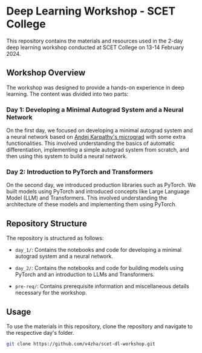# Deep Learning Workshop - SCET College

This repository contains the materials and resources used in the 2-day deep learning workshop conducted at SCET College on 13-14 February 2024.

## Workshop Overview

The workshop was designed to provide a hands-on experience in deep learning. The content was divided into two parts:

### Day 1: Developing a Minimal Autograd System and a Neural Network

On the first day, we focused on developing a minimal autograd system and a neural network based on [Andej Karpathy's micrograd](https://github.com/karpathy/micrograd) with some extra functionalities. This involved understanding the basics of automatic differentiation, implementing a simple autograd system from scratch, and then using this system to build a neural network.

### Day 2: Introduction to PyTorch and Transformers

On the second day, we introduced production libraries such as PyTorch. We built models using PyTorch and introduced concepts like Large Language Model (LLM) and Transformers. This involved understanding the architecture of these models and implementing them using PyTorch.

## Repository Structure

The repository is structured as follows:

-   `day_1/`: Contains the notebooks and code for developing a minimal autograd system and a neural network.
-   `day_2/`: Contains the notebooks and code for building models using PyTorch and an introduction to LLMs and Transformers.

-   `pre-req/`: Contains prerequisite information and miscellaneous details necessary for the workshop.

## Usage

To use the materials in this repository, clone the repository and navigate to the respective day's folder.

```bash
git clone https://github.com/v4zha/scet-dl-workshop.git
```
